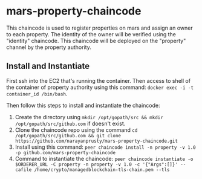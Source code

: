 # mars-property-chaincode

This chaincode is used to register properties on mars and assign an owner to each property. The identity of the owner will be verified using the "identity" chaincode. This chaincode will be deployed on the "property" channel by the property authority.

## Install and Instantiate 

First ssh into the EC2 that's running the container. Then access to shell of the container of property authority using this command: `docker exec -i -t container_id /bin/bash`. 

Then follow this steps to install and instantiate the chaincode:

1. Create the directory using `mkdir /opt/gopath/src && mkdir /opt/gopath/src/github.com` if doesn't exist.
2. Clone the chaincode repo using the command `cd /opt/gopath/src/github.com && git clone https://github.com/narayanprusty/mars-property-chaincode.git`
3. Install using this command: `peer chaincode install -n property -v 1.0 -p github.com/mars-property-chaincode`
4. Command to instantiate the chaincode: `peer chaincode instantiate -o $ORDERER_URL -C property -n property -v 1.0 -c '{"Args":[]}' --cafile /home/crypto/managedblockchain-tls-chain.pem --tls`

